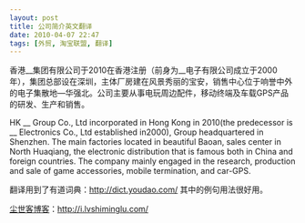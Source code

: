 ```yaml
---
layout: post
title: 公司简介英文翻译
date: 2010-04-07 22:47
tags: [外贸, 淘宝联盟, 翻译]
---
```


香港__集团有限公司于2010在香港注册（前身为__电子有限公司成立于2000年），集团总部设在深圳，主体厂房建在风景秀丽的宝安，销售中心位于响誉中外的电子集散地—华强北。公司主要从事电玩周边配件，移动终端及车载GPS产品的研发、生产和销售。

HK __ Group Co., Ltd incorporated in Hong Kong in 2010(the predecessor is __ Electronics Co., Ltd established in2000), Group headquartered in Shenzhen. The main factories located in beautiful Baoan, sales center in North Huaqiang, the electronic distribution that is famous both in China and foreign countries. The company mainly engaged in the research, production and sale of game accessories, mobile termination, and car-GPS.

翻译用到了有道词典：<a href="http://dict.youdao.com/" target="_blank">http://dict.youdao.com/</a> 其中的例句用法很好用。

<a href="http://i.lvshiminglu.com/">尘世客博客</a>：<a href="http://i.lvshiminglu.com/">http://i.lvshiminglu.com/</a>

